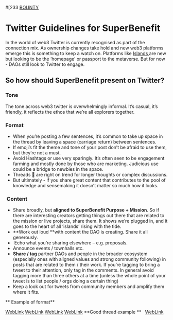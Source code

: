 #[233 [BOUNTY](233%20[BOUNTY) 
# Twitter Guidelines for SuperBenefit
In the world of web3 Twitter is currently recognised as part of the connection mix. As ownership changes take hold and new web3 platforms emerge this is something to keep a watch on. Platforms like [Islands ](https://islands.xyz/)are new but looking to be the ‘homepage’ or passport to the metaverse. But for now - DAOs still look to Twitter to engage.
## So how should SuperBenefit present on Twitter?
### Tone
The tone across web3 twitter is overwhelmingly informal. It’s casual, it’s friendly, it reflects the ethos that we’re all explorers together. 
### Format
- When you’re posting a few sentences, it’s common to take up space in the thread by leaving a space (carriage return) between sentences.
- If emoji’s fit the theme and tone of your post don’t be afraid to use them, but they’re not a must.
- Avoid Hashtags or use very sparingly. It’s often seen to be engagement farming and mostly done by those who are marketing. Judicious use could be a bridge to newbies in the space.
- Threads 🧵 are right on trend for longer thoughts or complex discussions.
- But ultimately - if you share great content that contributes to the pool of knowledge and sensemaking it doesn’t matter so much how it looks.

###  Content
- Share broadly, but **aligned to SuperBenefit Purpose + Mission**. So if there are interesting creators getting things out there that are related to the mission or live projects, share them. It shows we’re plugged in, and it goes to the heart of all ‘islands’ rising with the tide.
- **Work out loud **with content the DAO is creating. Share it all generously.
-  Echo what you’re sharing elsewhere – e.g. proposals.
- Announce events / townhalls etc.
- **Share / tag** partner DAOs and people in the broader ecosystem (especially ones with aligned values and strong community following) in posts that are related to them / their work. If you’re tagging to bring a tweet to their attention, only tag in the comments. In general avoid tagging more than three others at a time (unless the whole point of your tweet is to list people / orgs doing a certain thing)
- Keep a look out for tweets from community members and amplify them where it fits.

** Example of format**

[WebLink](https://lh3.googleusercontent.com/txmiFOHEMit3dSQV4fYFkD8wz6GN-6X-Dj_8ErhVSDTKZ99syHovYIDcWQ4Z4G8t51f0yrli4mthYgxcis7PQC0NWBYhPa_UNPYUWQBmBNKK11FmRn2CK8EiZEEqiO3nJSCn9FzNxX3Lw_kD)
[WebLink](https://lh3.googleusercontent.com/txmiFOHEMit3dSQV4fYFkD8wz6GN-6X-Dj_8ErhVSDTKZ99syHovYIDcWQ4Z4G8t51f0yrli4mthYgxcis7PQC0NWBYhPa_UNPYUWQBmBNKK11FmRn2CK8EiZEEqiO3nJSCn9FzNxX3Lw_kD)
[WebLink](https://lh3.googleusercontent.com/txmiFOHEMit3dSQV4fYFkD8wz6GN-6X-Dj_8ErhVSDTKZ99syHovYIDcWQ4Z4G8t51f0yrli4mthYgxcis7PQC0NWBYhPa_UNPYUWQBmBNKK11FmRn2CK8EiZEEqiO3nJSCn9FzNxX3Lw_kD)
[WebLink](https://lh3.googleusercontent.com/txmiFOHEMit3dSQV4fYFkD8wz6GN-6X-Dj_8ErhVSDTKZ99syHovYIDcWQ4Z4G8t51f0yrli4mthYgxcis7PQC0NWBYhPa_UNPYUWQBmBNKK11FmRn2CK8EiZEEqiO3nJSCn9FzNxX3Lw_kD)
**Good thread example **
 
[WebLink](https://lh6.googleusercontent.com/L9nIx9mS0sKdy5ZmplmEcr9HdAEp961UWnHKtyWLA3HSQ_ANXx_jwjINQIQZeFNPqHM2OBrSVSWVvEgb3qL-EwKI4iUzbgp3H-svVz0DMUyjIkfTGsauH14OLjNnIuZmDrTtx4IXfoEYRQ05)
